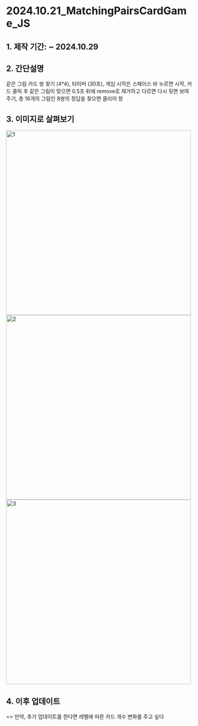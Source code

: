 # 2024.10.21_MatchingPairsCardGame_JS

## 1. 제작 기간: ~ 2024.10.29 
## 2. 간단설명
같은 그림 카드 쌍 찾기 (4*4),
타이머 (30초),
게임 시작은 스페이스 바 누르면 시작,
카드 클릭 후 같은 그림이 맞으면 
0.5초 뒤에 remove로 제거하고
다르면 다시 뒷면 보여주기,
총 16개의 그림인 8쌍의 정답을 찾으면 클리어 창
## 3. 이미지로 살펴보기
<img width="500" height="500" alt="1" src="https://github.com/user-attachments/assets/68804113-963b-4334-b892-109406f57913">
<img width="500" height="500" alt="2" src="https://github.com/user-attachments/assets/2a14d94d-36a6-4144-99e8-c259e79af7c0">
<img width="500" height="500" alt="3" src="https://github.com/user-attachments/assets/cd9e993d-56af-4aa8-9f8e-fba5d8258ef5">

## 4. 이후 업데이트
=> 만약, 추가 업데이트를 한다면
레벨에 따른 카드 개수 변화를 주고 싶다
